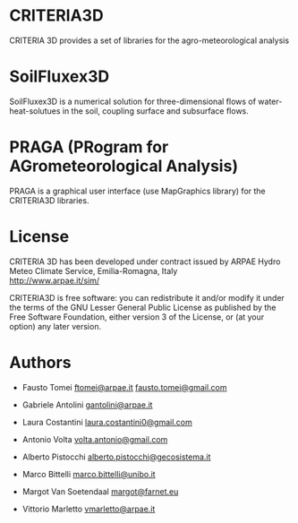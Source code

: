# CRITERIA3D
CRITERIA 3D provides a set of libraries for the agro-meteorological analysis

# SoilFluxex3D
SoilFluxex3D is a numerical solution for three-dimensional flows of water-heat-solutues in the soil, coupling surface and subsurface flows.

# PRAGA (PRogram for AGrometeorological Analysis)
PRAGA is a graphical user interface (use MapGraphics library) for the CRITERIA3D libraries.

# License
CRITERIA 3D has been developed under contract issued by 
ARPAE Hydro Meteo Climate Service, Emilia-Romagna, Italy    
http://www.arpae.it/sim/

CRITERIA3D is free software: you can redistribute it and/or modify
it under the terms of the GNU Lesser General Public License as published by the Free Software Foundation, 
either version 3 of the License, or (at your option) any later version.

# Authors
* Fausto Tomei <ftomei@arpae.it>  <fausto.tomei@gmail.com>
* Gabriele Antolini	 <gantolini@arpae.it>


* Laura Costantini  <laura.costantini0@gmail.com>
* Antonio Volta		<volta.antonio@gmail.com>
* Alberto Pistocchi	 <alberto.pistocchi@gecosistema.it>
* Marco Bittelli   <marco.bittelli@unibo.it>
* Margot Van Soetendaal <margot@farnet.eu>
* Vittorio Marletto <vmarletto@arpae.it>


